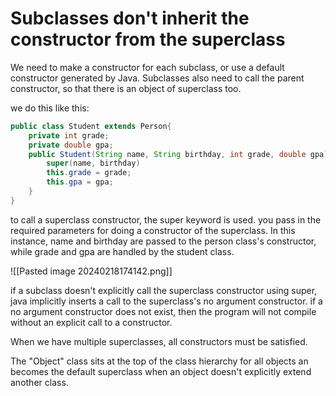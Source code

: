 
# Subclasses don't inherit the constructor from the superclass

We need to make a constructor for each subclass, or use a default constructor generated by Java. Subclasses also need to call the parent constructor, so that there is an object of superclass too. 

we do this like this:
```java
public class Student extends Person{
	private int grade;
	private double gpa;
	public Student(String name, String birthday, int grade, double gpa) {
		super(name, birthday)
		this.grade = grade;
		this.gpa = gpa;
	}
}
```

to call a superclass constructor, the super keyword is used. you pass in the required parameters for doing a constructor of the superclass. In this instance, name and birthday are passed to the person class's constructor, while grade and gpa are handled by the student class. 

![[Pasted image 20240218174142.png]]

if a subclass doesn't explicitly call the superclass constructor using super, java implicitly inserts a call to the superclass's no argument constructor. 
if a no argument constructor does not exist, then the program will not compile without an explicit call to a constructor. 

When we have multiple superclasses, all constructors must be satisfied. 

The "Object" class sits at the top of the class hierarchy for all objects an becomes the default superclass when an object doesn't explicitly extend another class. 